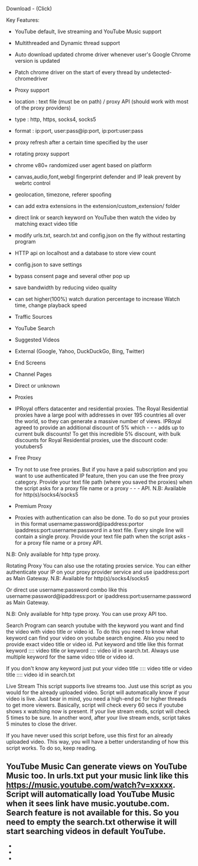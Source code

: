 Download - (Click)

Key Features:
- YouTube default, live streaming and YouTube Music support
- Multithreaded and Dynamic thread support
- Auto download updated chrome driver whenever user's Google Chrome version is updated
- Patch chrome driver on the start of every thread by undetected-chromedriver
- Proxy support
- location : text file (must be on path) / proxy API (should work with most of the proxy providers)
- type : http, https, socks4, socks5
- format : ip:port, user:pass@ip:port, ip:port:user:pass
- proxy refresh after a certain time specified by the user
- rotating proxy support
- chrome v80+ randomized user agent based on platform
- canvas,audio,font,webgl fingerprint defender and IP leak prevent by webrtc control
- geolocation, timezone, referer spoofing
- can add extra extensions in the extension/custom_extension/ folder
- direct link or search keyword on YouTube then watch the video by matching exact video title
- modify urls.txt, search.txt and config.json on the fly without restarting program
- HTTP api on localhost and a database to store view count
- config.json to save settings
- bypass consent page and several other pop up
- save bandwidth by reducing video quality
- can set higher(100%) watch duration percentage to increase Watch time, change playback speed
- Traffic Sources
- YouTube Search
- Suggested Videos
- External (Google, Yahoo, DuckDuckGo, Bing, Twitter)
- End Screens
- Channel Pages
- Direct or unknown
- Proxies
- IPRoyal offers datacenter and residential proxies. The Royal Residential proxies have a large pool with addresses in over 195 countries all over the world, so they can generate a massive number of views. IPRoyal agreed to provide an additional discount of 5% which - - - adds up to current bulk discounts! To get this incredible 5% discount, with bulk discounts for Royal Residential proxies, use the discount code: youtubers5

- Free Proxy
- Try not to use free proxies. But if you have a paid subscription and you want to use authenticated IP feature, then you can use the free proxy category. Provide your text file path (where you saved the proxies) when the script asks for a proxy file name or a proxy - - - API. N.B: Available for http(s)/socks4/socks5

- Premium Proxy
- Proxies with authentication can also be done. To do so put your proxies in this format username:password@ipaddress:portor ipaddress:port:username:password in a text file. Every single line will contain a single proxy. Provide your text file path when the script asks - for a proxy file name or a proxy API.

N.B: Only available for http type proxy.

Rotating Proxy
You can also use the rotating proxies service. You can either authenticate your IP on your proxy provider service and use ipaddress:port as Main Gateway. N.B: Available for http(s)/socks4/socks5

Or direct use username:password combo like this username:password@ipaddress:port or ipaddress:port:username:password as Main Gateway.

N.B: Only available for http type proxy. You can use proxy API too.

Search Program can search youtube with the keyword you want and find the video with video title or video id. To do this you need to know what keyword can find your video on youtube search engine. Also you need to provide exact video title or video id. Put keyword and title like this format keyword :::: video title or keyword :::: video id in search.txt. Always use multiple keyword for the same video title or video id.

If you don't know any keyword just put your video title :::: video title or video title :::: video id in search.txt

Live Stream
This script supports live streams too. Just use this script as you would for the already uploaded video. Script will automatically know if your video is live. Just bear in mind, you need a high-end pc for higher threads to get more viewers. Basically, script will check every 60 secs if youtube shows x watching now is present. If your live stream ends, script will check 5 times to be sure. In another word, after your live stream ends, script takes 5 minutes to close the driver.

If you have never used this script before, use this first for an already uploaded video. This way, you will have a better understanding of how this script works. To do so, keep reading.

YouTube Music
Can generate views on YouTube Music too. In urls.txt put your music link like this https://music.youtube.com/watch?v=xxxxx. Script will automatically load YouTube Music when it sees link have music.youtube.com. Search feature is not available for this. So you need to empty the search.txt otherwise it will start searching videos in default YouTube.
-
-
-
-
